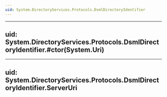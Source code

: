 ```yaml
---
uid: System.DirectoryServices.Protocols.DsmlDirectoryIdentifier
---
```


---
uid: System.DirectoryServices.Protocols.DsmlDirectoryIdentifier.#ctor(System.Uri)
---

---
uid: System.DirectoryServices.Protocols.DsmlDirectoryIdentifier.ServerUri
---
